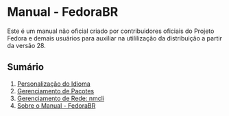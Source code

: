 # Manual - FedoraBR

Este é um manual não oficial criado por contribuidores oficiais do Projeto Fedora e demais usuários para auxiliar na utililização da distribuição a partir da versão 28.


## Sumário

1. [Personalização do Idioma](docs/idioma.md)
1. [Gerenciamento de Pacotes](docs/pacote.md)
1. [Gerenciamento de Rede: nmcli](docs/nmcli.md)
1. [Sobre o Manual - FedoraBR](docs/sobre.md)
